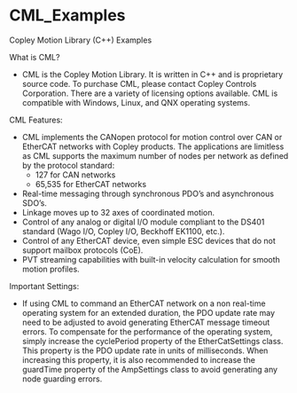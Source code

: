 # CML_Examples
Copley Motion Library (C++) Examples

What is CML?
-	CML is the Copley Motion Library. 
	It is written in C++ and is proprietary source code. 
	To purchase CML, please contact Copley Controls Corporation. 
	There are a variety of licensing options available. 
	CML is compatible with Windows, Linux, and QNX operating systems. 

CML Features:
-	CML implements the CANopen protocol for motion control over CAN or EtherCAT networks with Copley products. 
	The applications are limitless as CML supports the maximum number of nodes per network as defined by the protocol standard: 
	- 127 for CAN networks
	- 65,535 for EtherCAT networks
-	Real-time messaging through synchronous PDO’s and asynchronous SDO’s.
-	Linkage moves up to 32 axes of coordinated motion.
-	Control of any analog or digital I/O module compliant to the DS401 standard (Wago I/O, Copley I/O, Beckhoff EK1100, etc.).
-	Control of any EtherCAT device, even simple ESC devices that do not support mailbox protocols (CoE).
-	PVT streaming capabilities with built-in velocity calculation for smooth motion profiles. 

Important Settings:
-	If using CML to command an EtherCAT network on a non real-time operating system for an extended duration, the PDO update
  	rate may need to be adjusted to avoid generating EtherCAT message timeout errors. To compensate for the performance of the
 	operating system, simply increase the cyclePeriod property of the EtherCatSettings class. This property is the PDO update
 	rate in units of milliseconds. When increasing this property, it is also recommended to increase the guardTime property of
 	the AmpSettings class to avoid generating any node guarding errors. 
